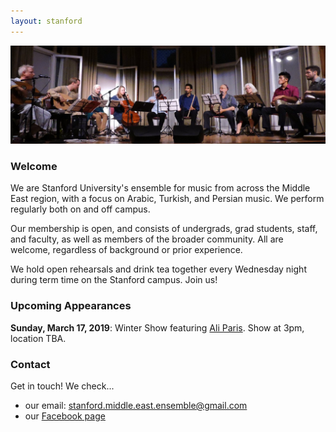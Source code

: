 ```yaml
---
layout: stanford
---
```


![concert](img/concert.jpg)


### Welcome

We are Stanford University's ensemble for music from across the Middle East region, with a focus on Arabic, Turkish, and Persian music. We perform regularly both on and off campus.

Our membership is open, and consists of undergrads, grad students, staff, and faculty, as well as members of the broader community. All are welcome, regardless of background or prior experience.

We hold open rehearsals and drink tea together every Wednesday night during term time on the Stanford campus. Join us!


### Upcoming Appearances

**Sunday, March 17, 2019**: Winter Show featuring [Ali Paris](https://www.youtube.com/channel/UC2BkgM7L7WoizzexIZ1xxtw). Show at 3pm, location TBA.


### Contact

Get in touch! We check...
- our email: stanford.middle.east.ensemble@gmail.com
- our [Facebook page](https://facebook.com/StanfordMEE)